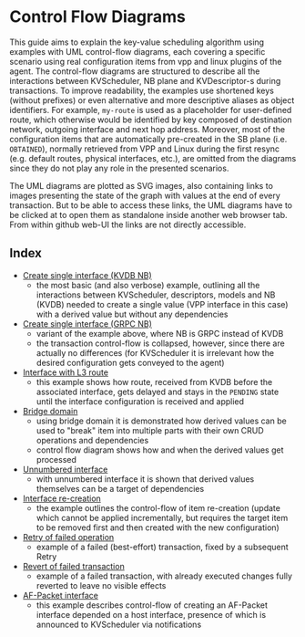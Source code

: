 # Control Flow Diagrams

This guide aims to explain the key-value scheduling algorithm using examples
with UML control-flow diagrams, each covering a specific scenario using real
configuration items from vpp and linux plugins of the agent. The control-flow
diagrams are structured to describe all the interactions between KVScheduler, NB
plane and KVDescriptor-s during transactions. To improve readability, the examples
use shortened keys (without prefixes) or even alternative and more descriptive
aliases as object identifiers. For example, `my-route` is used as a placeholder
for user-defined route, which otherwise would be identified by key composed
of destination network, outgoing interface and next hop address. Moreover, most
of the configuration items that are automatically pre-created in the SB plane
(i.e. `OBTAINED`), normally retrieved from VPP and Linux during the first resync
(e.g. default routes, physical interfaces, etc.), are omitted from the diagrams
since they do not play any role in the presented scenarios.

The UML diagrams are plotted as SVG images, also containing links to images
presenting the state of the graph with values at the end of every transaction.
But to be able to access these links, the UML diagrams have to be clicked at
to open them as standalone inside another web browser tab. From within github
web-UI the links are not directly accessible.

## Index

* [Create single interface (KVDB NB)][create-interface-kvdb]
  - the most basic (and also verbose) example, outlining all the interactions
    between KVScheduler, descriptors, models and NB (KVDB) needed to create
    a single value (VPP interface in this case) with a derived value but without
    any dependencies
* [Create single interface (GRPC NB)][create-interface-grpc]
  - variant of the example above, where NB is GRPC instead of KVDB
  - the transaction control-flow is collapsed, however, since there are actually
    no differences (for KVScheduler it is irrelevant how the desired
    configuration gets conveyed to the agent)
* [Interface with L3 route][interface-and-route]
  - this example shows how route, received from KVDB before the associated
    interface, gets delayed and stays in the `PENDING` state until the interface
    configuration is received and applied
* [Bridge domain][bridge-domain]
  - using bridge domain it is demonstrated how derived values can be used to
    "break" item into multiple parts with their own CRUD operations and
    dependencies
  - control flow diagram shows how and when the derived values get processed
* [Unnumbered interface][unnumbered-interface]
  - with unnumbered interface it is shown that derived values themselves can be
    a target of dependencies
* [Interface re-creation][recreate-interface]
  - the example outlines the control-flow of item re-creation (update which
    cannot be applied incrementally, but requires the target item to be removed
    first and then created with the new configuration)
* [Retry of failed operation][retry-failed-ops]
  - example of a failed (best-effort) transaction, fixed by a subsequent Retry
* [Revert of failed transaction][revert-failed-txn]
  - example of a failed transaction, with already executed changes fully reverted
    to leave no visible effects
* [AF-Packet interface][af-packet-interface]
  - this example describes control-flow of creating an AF-Packet interface
    depended on a host interface, presence of which is announced to KVScheduler
    via notifications


[create-interface-kvdb]: cfd/vpp_interface.md
[create-interface-grpc]: cfd/vpp_interface_via_grpc.md
[interface-and-route]: cfd/vpp_ip_route.md
[bridge-domain]: cfd/bridge_domain.md
[unnumbered-interface]: cfd/unnumbered_interface.md
[recreate-interface]: cfd/recreate_interface.md
[retry-failed-ops]: cfd/retry_failed_operation.md
[revert-failed-txn]: cfd/revert_failed_txn.md
[af-packet-interface]: cfd/af_packet_interface.md
